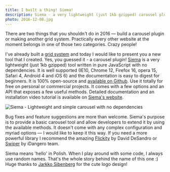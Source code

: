 ```yaml
---
title: I built a thing! Siema!
description: Siema - a very lightweight (just 1kb gzipped) carousel plugin with no dependencies. It's well supported and ready to use on personal and commercial projects.
photo: 2016-12-08.jpg
---
```


There are two things that you shouldn't do in 2016 — build a carousel plugin or making another grid system. Practically every other website at the moment belongs in one of those two categories. Crazy people!

I've already built a [grid system](https://pawelgrzybek.com/do-you-really-need-another-grid-system/) and today I would like to present you a new tool that I created. Yes, you guessed it - a carousel plugin! [Siema](https://pawelgrzybek.github.io/siema/) is a very lightweight (just 1kb gzipped) tool written in pure JavaScript with no dependencies. It is well supported (IE10, Chrome 12, Firefox 16, opera 15, Safari 4, Android 4 and iOS 6) and the documentation is easy to digest for beginners. It is 100% open-source and [available on Github](https://github.com/pawelgrzybek/siema). Use it totally for free on personal or commercial projects. It comes with a few options and an API that exposes a few useful methods. Detailed documentation and an installation video tutorial is available on [Siema's website](https://pawelgrzybek.github.io/siema/).

![Siema - Lightweight and simple carousel with no dependencies](/photos/2016-12-08-1.jpg)

Bug fixes and feature suggestions are more than welcome. Siema's purpose is to provide a basic carousel tool and allow developers to extend it by using the available methods. It doesn't come with any complex configuration and myriad options — I would like to keep it this way. If you need a more powerful library I recommend the amazing [Flickity](http://flickity.metafizzy.co/) by David DeSandro or [Swiper](http://idangero.us/swiper/) by iDangero team.

Siema means 'hello' in Polish. When I play around with some code, I always use random names. That's the whole story behind the name of this one :) Huge thanks to [Jarkko Sibenberg](http://www.sibenberg.com/) for the cute logo design!
